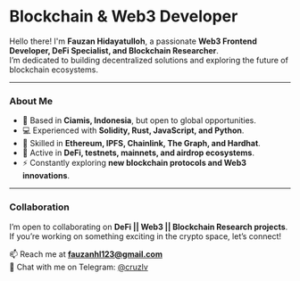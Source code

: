 #  Blockchain & Web3 Developer

Hello there! I'm **Fauzan Hidayatulloh**, a passionate **Web3 Frontend Developer, DeFi Specialist, and Blockchain Researcher**.  
I’m dedicated to building decentralized solutions and exploring the future of blockchain ecosystems.

---

###  About Me
- 🏡 Based in **Ciamis, Indonesia**, but open to global opportunities.  
- 💻 Experienced with **Solidity, Rust, JavaScript, and Python**.  
- 🧩 Skilled in **Ethereum, IPFS, Chainlink, The Graph, and Hardhat**.  
- 🔗 Active in **DeFi, testnets, mainnets, and airdrop ecosystems**.  
- ⚡ Constantly exploring **new blockchain protocols and Web3 innovations**.

---

###  Collaboration
I’m open to collaborating on **DeFi || Web3 || Blockchain Research projects**.  
If you’re working on something exciting in the crypto space, let’s connect!

📫 Reach me at **[fauzanhl123@gmail.com](mailto:fauzanhl123@gmail.com)**  
💬 Chat with me on Telegram: [@cruzlv](https://t.me/cruzlv)
